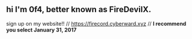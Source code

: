 ## hi I'm 0f4, better known as FireDevilX.

sign up on my website!!  //  https://firecord.cyberward.xyz  //  **I recommend you select January 31, 2017**
